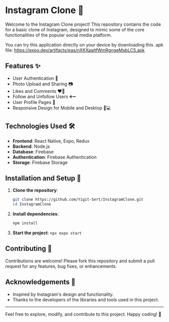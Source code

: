 # Instagram Clone 📸

Welcome to the Instagram Clone project! This repository contains the code for a basic clone of Instagram, designed to mimic some of the core functionalities of the popular social media platform.

You can try this application directly on your device by downloading this .apk file:
https://expo.dev/artifacts/eas/nXKXaaitfWmRgngeMsbLC5.apk

## Features ✨

- User Authentication 🔐
- Photo Upload and Sharing 📷
- Likes and Comments ❤️💬
- Follow and Unfollow Users ➕➖
- User Profile Pages 👤
- Responsive Design for Mobile and Desktop 📱💻

## Technologies Used 🛠️

- **Frontend**: React Native, Expo, Redux
- **Backend**: Node.js
- **Database**: Firebase
- **Authentication**: Firebase Authentication
- **Storage**: Firebase Storage

## Installation and Setup 🚀

1. **Clone the repository**:
    ```sh
    git clone https://github.com/Yigit-Sert/InstagramClone.git
    cd InstagramClone
    ```

2. **Install dependencies**:
    ```sh
    npm install
    ```

4. **Start the project**:
        ```
        npx expo start
        ```

## Contributing 🤝

Contributions are welcome! Please fork this repository and submit a pull request for any features, bug fixes, or enhancements.

## Acknowledgements 🙏

- Inspired by Instagram's design and functionality.
- Thanks to the developers of the libraries and tools used in this project.

---

Feel free to explore, modify, and contribute to this project. Happy coding! 🎉
